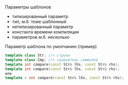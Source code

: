 Параметры шаблонов 
- типизированный параметр
 - тип, м.б. тоже шаблонный
 - нетипизированный параметр
 - константа времени компиляции 
- параметров м.б. несколько

Параметр шаблона по умолчанию (пример) 
```cpp
template class Str; //< строки 
template class Cmp; //< сравнитель символов 
template int compare(const Str& lhs, const Str& rhs); 
template int compare(const Str& lhs, const Str& rhs); 
или
template > int compare(const Str& lhs, const Str& rhs);
```